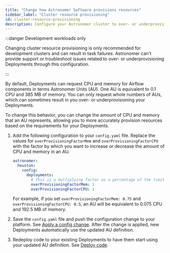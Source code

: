 ```yaml
---
title: "Change how Astronomer Software provisions resources"
sidebar_label: "Cluster resource provisioning"
id: cluster-resource-provisioning
description: Configure your Astronomer cluster to over- or underprovision Deployment resources.
---
```


:::danger Development workloads only

Changing cluster resource provisioning is only recommended for development clusters and can result in task failures. Astronomer can't provide support or troubleshoot issues related to  over- or underprovisioning Deployments through this configuration.

:::

By default, Deployments can request CPU and memory for Airflow components in terms Astronomer Units (AU). One AU is equivalent to 0.1 CPU and 385 MB of memory. You can only request whole numbers of AUs, which can sometimes result in you over- or underprovisioning your Deployments.

To change this behavior, you can change the amount of CPU and memory that an AU represents, allowing you to more accurately provision resources based on the requirements for your Deployments. 

1. Add the following configuration to your `config.yaml` file. Replace the values for `overProvisioningFactorMem` and `overProvisioningFactorCPU` with the factor by which you want to increase or decrease the amount of CPU and memory in an AU.

    ```yaml
    astronomer:
      houston:
        config:
          deployments:
            # This is a multiplying factor as a percentage of the limits. Defaults to 1
            overProvisioningFactorMem: 1
            overProvisioningFactorCPU: 1
    ```

    For example, if you set `overProvisioningFactorMem: 0.75` and `overProvisioningFactorCPU: 0.5`, an AU will be equivalent to 0.075 CPU and 192.5 MB of memory.

2. Save the `config.yaml` file and push the configuration change to your platform. See [Apply a config change](apply-platform-config.md). After the change is applied, new Deployments automatically use the updated AU definition.
3. Redeploy code to your existing Deployments to have them start using your updated AU definition. See [Deploy code](deploy-cli.md).
